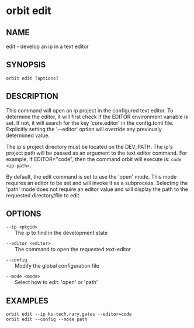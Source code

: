 # __orbit edit__

## __NAME__

edit - develop an ip in a text editor

## __SYNOPSIS__

```
orbit edit [options]
```

## __DESCRIPTION__

This command will open an ip project in the configured text editor. To
determine the editor, it will first check if the EDITOR environment
variable is set. If not, it will search for the key 'core.editor' in the
config.toml file. Explicitly setting the '--editor' option will override
any previously determined value.
  
The ip's project directory must be located on the DEV_PATH. The ip's 
project path will be passed as an argument to the text editor command. For 
example, if EDITOR="code", then the command orbit will execute is: 
`code <ip-path>`.
  
By default, the edit command is set to use the 'open' mode. This mode
requires an editor to be set and will invoke it as a subprocess. Selecting
the 'path' mode does not require an editor value and will display the path
to the requested directory/file to edit.

## __OPTIONS__

`--ip <pkgid>`  
      The ip to find in the development state
  
`--editor <editor>`  
      The command to open the requested text-editor
  
`--config`  
      Modify the global configuration file
  
`--mode <mode>`  
      Select how to edit: 'open' or 'path'

## __EXAMPLES__

```
orbit edit --ip ks-tech.rary.gates --editor=code
orbit edit --config --mode path
```